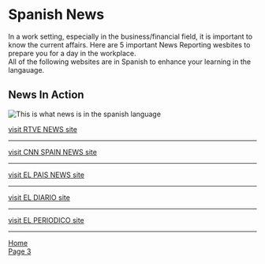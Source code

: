 <h1>Spanish News</h1>
<p>
In a work setting, especially in the business/financial field, it is important to know the current affairs. Here are 5 important News Reporting wesbites to prepare you for a day in the workplace.
<br> All of the following websites are in Spanish to enhance your learning in the langauage.
</p>
<h2>News In Action</h2>
<p><img src="http://www.exteriores.gob.es/RepresentacionesPermanentes/OTAN/es/Noticias/PublishingImages/noticias.png" alt="This is what news is in the spanish language" /></p>

 <a href="http://www.rtve.es/"> visit RTVE NEWS site</a>
 <hr>
 <a href="http://https://cnnespanol.cnn.com//"> visit CNN SPAIN NEWS site</a>
  <hr>
 <a href="https://elpais.com///"> visit EL PAIS NEWS site</a>
  <hr> 
 <a href="https://https://www.eldiario.es////"> visit EL DIARIO site</a>
   <hr>
 <a href=" https://www.elperiodico.com/es/////"> visit EL PERIODICO site</a>
   <hr>
 
 
<p><a href="index.html">Home</a><br /><a href="page3.html">Page 3 </a></p>
</li>
</ul>
